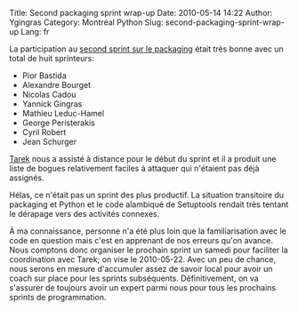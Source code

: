 Title: Second packaging sprint wrap-up
Date: 2010-05-14 14:22
Author: Ygingras
Category: Montréal Python
Slug: second-packaging-sprint-wrap-up
Lang: fr

La participation au [second sprint sur le packaging][] était très bonne
avec un total de huit sprinteurs:

-   Pior Bastida
-   Alexandre Bourget
-   Nicolas Cadou
-   Yannick Gingras
-   Mathieu Leduc-Hamel
-   George Peristerakis
-   Cyril Robert
-   Jean Schurger

[Tarek][] nous a assisté à distance pour le début du sprint et il a
produit une liste de bogues relativement faciles à attaquer qui
n'étaient pas déjà assignés.

Hélas, ce n'était pas un sprint des plus productif. La situation
transitoire du packaging et Python et le code alambiqué de Setuptools
rendait très tentant le dérapage vers des activités connexes.

À ma connaissance, personne n'a été plus loin que la familiarisation
avec le code en question mais c'est en apprenant de nos erreurs qu'on
avance. Nous comptons donc organiser le prochain sprint un samedi pour
faciliter la coordination avec Tarek; on vise le 2010-05-22. Avec un peu
de chance, nous serons en mesure d'accumuler assez de savoir local pour
avoir un coach sur place pour les sprints subséquents. Définitivement,
on va s'assurer de toujours avoir un expert parmi nous pour tous les
prochains sprints de programmation.

<!--:-->

</p>

  [second sprint sur le packaging]: http://montrealpython.org/2010/05/packaging-sprint-2/
  [Tarek]: http://tarekziade.wordpress.com/
